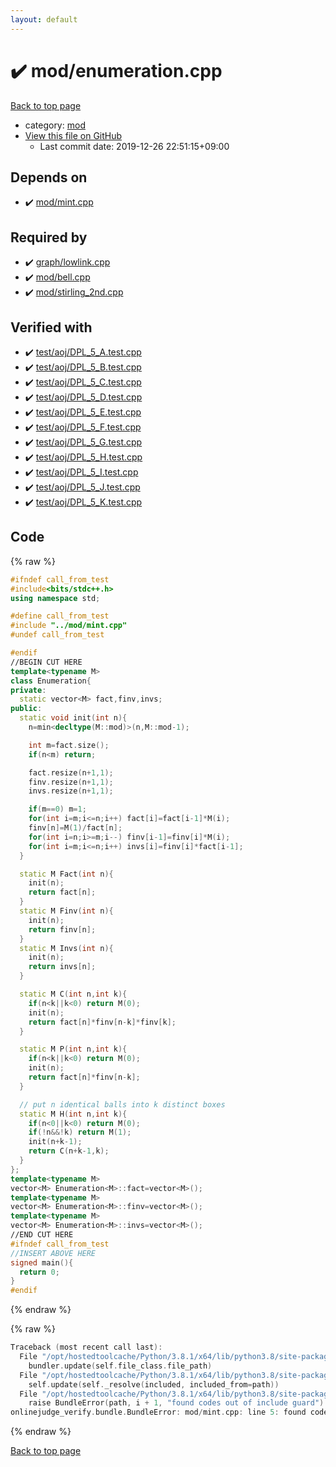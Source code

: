 ```yaml
---
layout: default
---
```


<!-- mathjax config similar to math.stackexchange -->
<script type="text/javascript" async
  src="https://cdnjs.cloudflare.com/ajax/libs/mathjax/2.7.5/MathJax.js?config=TeX-MML-AM_CHTML">
</script>
<script type="text/x-mathjax-config">
  MathJax.Hub.Config({
    TeX: { equationNumbers: { autoNumber: "AMS" }},
    tex2jax: {
      inlineMath: [ ['$','$'] ],
      processEscapes: true
    },
    "HTML-CSS": { matchFontHeight: false },
    displayAlign: "left",
    displayIndent: "2em"
  });
</script>

<script type="text/javascript" src="https://cdnjs.cloudflare.com/ajax/libs/jquery/3.4.1/jquery.min.js"></script>
<script src="https://cdn.jsdelivr.net/npm/jquery-balloon-js@1.1.2/jquery.balloon.min.js" integrity="sha256-ZEYs9VrgAeNuPvs15E39OsyOJaIkXEEt10fzxJ20+2I=" crossorigin="anonymous"></script>
<script type="text/javascript" src="../../assets/js/copy-button.js"></script>
<link rel="stylesheet" href="../../assets/css/copy-button.css" />


# :heavy_check_mark: mod/enumeration.cpp

<a href="../../index.html">Back to top page</a>

* category: <a href="../../index.html#ad148a3ca8bd0ef3b48c52454c493ec5">mod</a>
* <a href="{{ site.github.repository_url }}/blob/master/mod/enumeration.cpp">View this file on GitHub</a>
    - Last commit date: 2019-12-26 22:51:15+09:00




## Depends on

* :heavy_check_mark: <a href="mint.cpp.html">mod/mint.cpp</a>


## Required by

* :heavy_check_mark: <a href="../graph/lowlink.cpp.html">graph/lowlink.cpp</a>
* :heavy_check_mark: <a href="bell.cpp.html">mod/bell.cpp</a>
* :heavy_check_mark: <a href="stirling_2nd.cpp.html">mod/stirling_2nd.cpp</a>


## Verified with

* :heavy_check_mark: <a href="../../verify/test/aoj/DPL_5_A.test.cpp.html">test/aoj/DPL_5_A.test.cpp</a>
* :heavy_check_mark: <a href="../../verify/test/aoj/DPL_5_B.test.cpp.html">test/aoj/DPL_5_B.test.cpp</a>
* :heavy_check_mark: <a href="../../verify/test/aoj/DPL_5_C.test.cpp.html">test/aoj/DPL_5_C.test.cpp</a>
* :heavy_check_mark: <a href="../../verify/test/aoj/DPL_5_D.test.cpp.html">test/aoj/DPL_5_D.test.cpp</a>
* :heavy_check_mark: <a href="../../verify/test/aoj/DPL_5_E.test.cpp.html">test/aoj/DPL_5_E.test.cpp</a>
* :heavy_check_mark: <a href="../../verify/test/aoj/DPL_5_F.test.cpp.html">test/aoj/DPL_5_F.test.cpp</a>
* :heavy_check_mark: <a href="../../verify/test/aoj/DPL_5_G.test.cpp.html">test/aoj/DPL_5_G.test.cpp</a>
* :heavy_check_mark: <a href="../../verify/test/aoj/DPL_5_H.test.cpp.html">test/aoj/DPL_5_H.test.cpp</a>
* :heavy_check_mark: <a href="../../verify/test/aoj/DPL_5_I.test.cpp.html">test/aoj/DPL_5_I.test.cpp</a>
* :heavy_check_mark: <a href="../../verify/test/aoj/DPL_5_J.test.cpp.html">test/aoj/DPL_5_J.test.cpp</a>
* :heavy_check_mark: <a href="../../verify/test/aoj/DPL_5_K.test.cpp.html">test/aoj/DPL_5_K.test.cpp</a>


## Code

<a id="unbundled"></a>
{% raw %}
```cpp
#ifndef call_from_test
#include<bits/stdc++.h>
using namespace std;

#define call_from_test
#include "../mod/mint.cpp"
#undef call_from_test

#endif
//BEGIN CUT HERE
template<typename M>
class Enumeration{
private:
  static vector<M> fact,finv,invs;
public:
  static void init(int n){
    n=min<decltype(M::mod)>(n,M::mod-1);

    int m=fact.size();
    if(n<m) return;

    fact.resize(n+1,1);
    finv.resize(n+1,1);
    invs.resize(n+1,1);

    if(m==0) m=1;
    for(int i=m;i<=n;i++) fact[i]=fact[i-1]*M(i);
    finv[n]=M(1)/fact[n];
    for(int i=n;i>=m;i--) finv[i-1]=finv[i]*M(i);
    for(int i=m;i<=n;i++) invs[i]=finv[i]*fact[i-1];
  }

  static M Fact(int n){
    init(n);
    return fact[n];
  }
  static M Finv(int n){
    init(n);
    return finv[n];
  }
  static M Invs(int n){
    init(n);
    return invs[n];
  }

  static M C(int n,int k){
    if(n<k||k<0) return M(0);
    init(n);
    return fact[n]*finv[n-k]*finv[k];
  }

  static M P(int n,int k){
    if(n<k||k<0) return M(0);
    init(n);
    return fact[n]*finv[n-k];
  }

  // put n identical balls into k distinct boxes
  static M H(int n,int k){
    if(n<0||k<0) return M(0);
    if(!n&&!k) return M(1);
    init(n+k-1);
    return C(n+k-1,k);
  }
};
template<typename M>
vector<M> Enumeration<M>::fact=vector<M>();
template<typename M>
vector<M> Enumeration<M>::finv=vector<M>();
template<typename M>
vector<M> Enumeration<M>::invs=vector<M>();
//END CUT HERE
#ifndef call_from_test
//INSERT ABOVE HERE
signed main(){
  return 0;
}
#endif

```
{% endraw %}

<a id="bundled"></a>
{% raw %}
```cpp
Traceback (most recent call last):
  File "/opt/hostedtoolcache/Python/3.8.1/x64/lib/python3.8/site-packages/onlinejudge_verify/docs.py", line 340, in write_contents
    bundler.update(self.file_class.file_path)
  File "/opt/hostedtoolcache/Python/3.8.1/x64/lib/python3.8/site-packages/onlinejudge_verify/bundle.py", line 154, in update
    self.update(self._resolve(included, included_from=path))
  File "/opt/hostedtoolcache/Python/3.8.1/x64/lib/python3.8/site-packages/onlinejudge_verify/bundle.py", line 123, in update
    raise BundleError(path, i + 1, "found codes out of include guard")
onlinejudge_verify.bundle.BundleError: mod/mint.cpp: line 5: found codes out of include guard

```
{% endraw %}

<a href="../../index.html">Back to top page</a>

